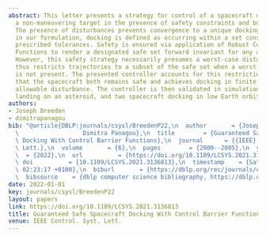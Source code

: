 ```yaml
---
abstract: This letter presents a strategy for control of a spacecraft docking with
  a non-maneuvering target in the presence of safety constraints and bounded disturbances.
  The presence of disturbances prevents convergence to a unique docking state, so
  in our formulation, docking is defined as occurring within a set constructed using
  prescribed tolerances. Safety is ensured via application of Robust Control Barrier
  Functions to render a designated safe set forward invariant for any allowable disturbance.
  However, this safety strategy necessarily presumes a worst-case disturbance, and
  thus restricts trajectories to a subset of the safe set when a worst-case disturbance
  is not present. The presented controller accounts for this restriction, and guarantees
  that the spacecraft both remains safe and achieves docking in finite time for any
  allowable disturbance. The controller is then validated in simulation for a spacecraft
  landing on an asteroid, and two spacecraft docking in low Earth orbit.
authors:
- Joseph Breeden
- dimitrapanagou
bib: "@article{DBLP:journals/csysl/BreedenP22,\n  author       = {Joseph Breeden and\n\
  \                  Dimitra Panagou},\n  title        = {Guaranteed Safe Spacecraft\
  \ Docking With Control Barrier Functions},\n  journal      = {{IEEE} Control. Syst.\
  \ Lett.},\n  volume       = {6},\n  pages        = {2000--2005},\n  year       \
  \  = {2022},\n  url          = {https://doi.org/10.1109/LCSYS.2021.3136813},\n \
  \ doi          = {10.1109/LCSYS.2021.3136813},\n  timestamp    = {Sat, 08 Jan 2022\
  \ 02:23:17 +0100},\n  biburl       = {https://dblp.org/rec/journals/csysl/BreedenP22.bib},\n\
  \  bibsource    = {dblp computer science bibliography, https://dblp.org}\n}"
date: 2022-01-01
key: journals/csysl/BreedenP22
layout: papers
link: https://doi.org/10.1109/LCSYS.2021.3136813
title: Guaranteed Safe Spacecraft Docking With Control Barrier Functions.
venue: IEEE Control. Syst. Lett.
---
```

